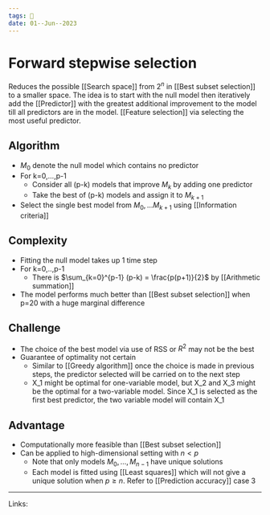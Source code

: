 ```yaml
---
tags: 🌱
date: 01--Jun--2023
---
```


# Forward stepwise selection

Reduces the possible [[Search space]] from $2^n$ in [[Best subset selection]] to a smaller space. The idea is to start with the null model then iteratively add the [[Predictor]] with the greatest additional improvement to the model till all predictors are in the model.
[[Feature selection]] via selecting the most useful predictor.
## Algorithm
- $M_0$ denote the null model which contains no predictor
- For k=0,…,p-1
    - Consider all (p-k) models that improve $M_k$ by adding one predictor
    - Take the best of (p-k) models and assign it to $M_{k+1}$
- Select the single best model from $M_0,…M_{k+1}$ using [[Information criteria]]
## Complexity 
- Fitting the null model takes up 1 time step
- For k=0,..,p-1
    - There is $\sum_{k=0}^{p-1} (p-k) = \frac{p(p+1)}{2}$  by [[Arithmetic summation]]
- The model performs much better than [[Best subset selection]] when p=20 with a huge marginal difference
## Challenge
- The choice of the best model via use of RSS or $R^2$ may not be the best
- Guarantee of optimality not certain
    - Similar to [[Greedy algorithm]] once the choice is made in previous steps, the predictor selected will be carried on to the next step
    - X_1 might be optimal for one-variable model, but X_2 and X_3 might be the optimal for a two-variable model. Since X_1 is selected as the first best predictor, the two variable model will contain X_1
## Advantage
- Computationally more feasible than [[Best subset selection]]
- Can be applied to high-dimensional setting with $n<p$
    - Note that only models $M_0,...,M_{n-1}$ have unique solutions
    - Each model is fitted using [[Least squares]] which will not give a unique solution when $p \ge n$. Refer to [[Prediction accuracy]] case 3

---
Links: 
